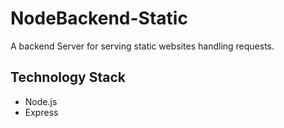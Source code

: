 # NodeBackend-Static
A backend Server for serving static websites handling requests.

## Technology Stack
- Node.js
- Express
